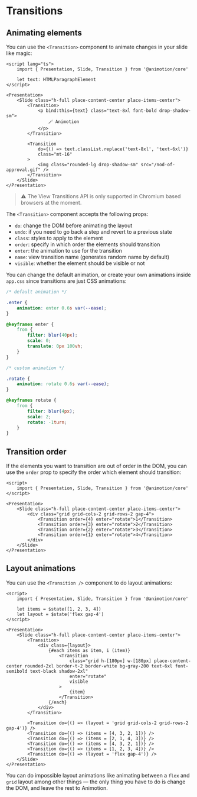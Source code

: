 <script lang="ts">
	import Transition from './transition.svelte'
	import TransitionOrder from './order.svelte'
	import LayoutAnimation from './layout.svelte'
</script>

# Transitions

## Animating elements

You can use the `<Transition>` component to animate changes in your slide like magic:

<Transition />

```svelte
<script lang="ts">
	import { Presentation, Slide, Transition } from '@animotion/core'

	let text: HTMLParagraphElement
</script>

<Presentation>
	<Slide class="h-full place-content-center place-items-center">
		<Transition>
			<p bind:this={text} class="text-8xl font-bold drop-shadow-sm">
				🪄 Animotion
			</p>
		</Transition>

		<Transition
			do={() => text.classList.replace('text-8xl', 'text-6xl')}
			class="mt-16"
		>
			<img class="rounded-lg drop-shadow-sm" src="/nod-of-approval.gif" />
		</Transition>
	</Slide>
</Presentation>
```

> ⚠️ The View Transitions API is only supported in Chromium based browsers at the moment. 

The `<Transition>` component accepts the following props:

- `do`: change the DOM before animating the layout
- `undo`: if you need to go back a step and revert to a previous state
- `class`: styles to apply to the element
- `order`: specify in which order the elements should transition
- `enter`: the animation to use for the transition
- `name`: view transition name (generates random name by default)
- `visible`: whether the element should be visible or not

You can change the default animation, or create your own animations inside `app.css` since transitions are just CSS animations:

```css
/* default animation */

.enter {
	animation: enter 0.6s var(--ease);
}

@keyframes enter {
	from {
		filter: blur(40px);
		scale: 0;
		translate: 0px 100vh;
	}
}

/* custom animation */

.rotate {
	animation: rotate 0.6s var(--ease);
}

@keyframes rotate {
	from {
		filter: blur(4px);
		scale: 2;
		rotate: -1turn;
	}
}
```

## Transition order

If the elements you want to transition are out of order in the DOM, you can use the `order` prop to specify the order which element should transition:

<TransitionOrder />

```svelte
<script>
	import { Presentation, Slide, Transition } from '@animotion/core'
</script>

<Presentation>
	<Slide class="h-full place-content-center place-items-center">
		<div class="grid grid-cols-2 grid-rows-2 gap-4">
			<Transition order={4} enter="rotate">1</Transition>
			<Transition order={3} enter="rotate">2</Transition>
			<Transition order={2} enter="rotate">3</Transition>
			<Transition order={1} enter="rotate">4</Transition>
		</div>
	</Slide>
</Presentation>
```

## Layout animations

You can use the `<Transition />` component to do layout animations:

<LayoutAnimation />

```svelte
<script>
	import { Presentation, Slide, Transition } from '@animotion/core'

	let items = $state([1, 2, 3, 4])
	let layout = $state('flex gap-4')
</script>

<Presentation>
	<Slide class="h-full place-content-center place-items-center">
		<Transition>
			<div class={layout}>
				{#each items as item, i (item)}
					<Transition
						class="grid h-[180px] w-[180px] place-content-center rounded-2xl border-t-2 border-white bg-gray-200 text-6xl font-semibold text-black shadow-2xl"
						enter="rotate"
						visible
					>
						{item}
					</Transition>
				{/each}
			</div>
		</Transition>

		<Transition do={() => (layout = 'grid grid-cols-2 grid-rows-2 gap-4')} />
		<Transition do={() => (items = [4, 3, 2, 1])} />
		<Transition do={() => (items = [2, 1, 4, 3])} />
		<Transition do={() => (items = [4, 3, 2, 1])} />
		<Transition do={() => (items = [1, 2, 3, 4])} />
		<Transition do={() => (layout = 'flex gap-4')} />
	</Slide>
</Presentation>
```

You can do impossible layout animations like animating between a `flex` and `grid` layout among other things — the only thing you have to do is change the DOM, and leave the rest to Animotion.